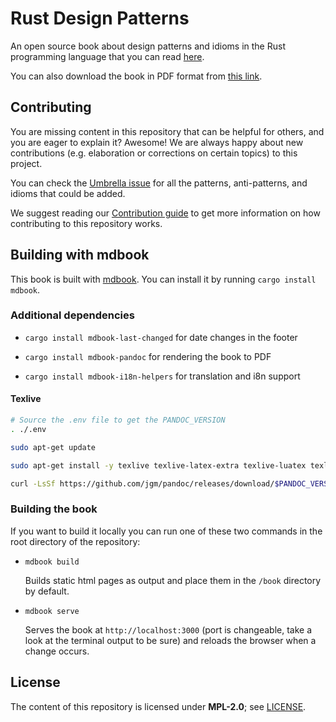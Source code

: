 # Rust Design Patterns

An open source book about design patterns and idioms in the Rust programming
language that you can read [here](https://rust-unofficial.github.io/patterns/).

You can also download the book in PDF format from
[this link](https://rust-unofficial.github.io/patterns/rust-design-patterns.pdf).

## Contributing

You are missing content in this repository that can be helpful for others, and
you are eager to explain it? Awesome! We are always happy about new
contributions (e.g. elaboration or corrections on certain topics) to this
project.

You can check the
[Umbrella issue](https://github.com/rust-unofficial/patterns/issues/116) for all
the patterns, anti-patterns, and idioms that could be added.

We suggest reading our [Contribution guide](./CONTRIBUTING.md) to get more
information on how contributing to this repository works.

## Building with mdbook

This book is built with [mdbook](https://rust-lang.github.io/mdBook/). You can
install it by running `cargo install mdbook`.

### Additional dependencies

- `cargo install mdbook-last-changed` for date changes in the footer

- `cargo install mdbook-pandoc` for rendering the book to PDF

- `cargo install mdbook-i18n-helpers` for translation and i8n support

#### Texlive

```sh
# Source the .env file to get the PANDOC_VERSION
. ./.env

sudo apt-get update

sudo apt-get install -y texlive texlive-latex-extra texlive-luatex texlive-lang-cjk librsvg2-bin fonts-noto

curl -LsSf https://github.com/jgm/pandoc/releases/download/$PANDOC_VERSION/pandoc-$PANDOC_VERSION-linux-amd64.tar.gz | tar zxf -
```

### Building the book

If you want to build it locally you can run one of these two commands in the
root directory of the repository:

- `mdbook build`

  Builds static html pages as output and place them in the `/book` directory by
  default.

- `mdbook serve`

  Serves the book at `http://localhost:3000` (port is changeable, take a look at
  the terminal output to be sure) and reloads the browser when a change occurs.

## License

The content of this repository is licensed under **MPL-2.0**; see
[LICENSE](./LICENSE).

